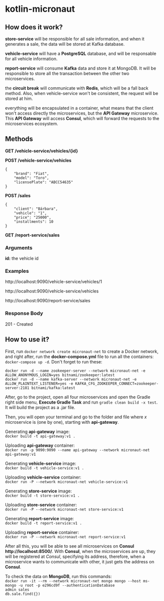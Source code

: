 # kotlin-micronaut

## How does it work?
**store-service** will be responsible for all sale information, and when it generates a sale, the data will be stored at Kafka database. 

**vehicle-service** will have a **PostgreSQL** database, and will be responsable for all vehicle information.

**report-service** will consume **Kafka** data and store it at MongoDB. It will be responsible to store all the transaction between the other two microservices. 

the **circuit break** will communicate with **Redis**, which will be a fall back method. Also, when vehicle-service won't be consistent, the request will be stored at him. 

everything will be encapsulated in a container, what means that the client won't access directly the microservices, but the **API Gateway** microservice. This **API Gateway** will access **Consul**, which will forward the requests to the microservices ecosystem.

## Methods
**GET /vehicle-service/vehicles/{id}**

**POST /vehicle-service/vehicles**
```
{
    "brand": "Fiat",
    "model": "Toro",
    "licensePlate": "ABCC54635"
}
```
**POST /sales**
```
{
    "client": "Bárbara",
    "vehicle": "1",
    "price": "25000",
    "installments": 10
}
```
**GET /report-service/sales**
### Arguments

**id:** the vehicle id 

### Examples

http://localhost:9090/vehicle-service/vehicles/1

http://localhost:9090/vehicle-service/vehicles

http://localhost:9090/report-service/sales


### Response Body

201 - Created




## How to use it?

First, run ```docker network create micronaut-net``` to create a Docker network, and right after, run  the **docker-compose.yml** file to run all the containers:
```docker-compose up -d```. Don't forget to run these: <br>

```docker run -d --name zookeeper-server --network micronaut-net -e ALLOW_ANONYMOUS_LOGIN=yes bitnami/zookeeper:latest```<br>
```docker run -d --name kafka-server --network micronaut-net -e ALLOW_PLAINTEXT_LISTENER=yes -e KAFKA_CFG_ZOOKEEPER_CONNECT=zookeeper-server:2181 bitnami/kafka:latest```

After, go to the project, open all four microservices and open the Gradle right side menu, **Execute Gradle Task** and run ```gradle clean build -x test```. It will build the project as a .jar file. 

Then, you will open your terminal and go to the folder and file where *x* microservice is (one by one), starting with **api-gateway**.

Generating **api-gateway** image:<br>
```docker build -t api-gateway:v1 .``` 

Uploading **api-gateway** container:<br>
```docker run -p 9090:9090 --name api-gateway --network micronaut-net api-gateway:v1```

Generating **vehicle-service** image:<br>
```docker build -t vehicle-service:v1 .```

Uploading **vehicle-service** container:<br>
```docker run -P --network micronaut-net vehicle-service:v1```

Generating **store-service** image:<br>
```docker build -t store-service:v1 .```

Uploading **store-service** container:<br>
```docker run -P --network micronaut-net store-service:v1```

Generating **report-service** image:<br>
```docker build -t report-service:v1 .```

Uploading **report-service** container:<br>
```docker run -P --network micronaut-net report-service:v1```

After all this, you will be able to see all microservices on **Consul** **http://localhost:8500/**. With **Consul**, when the microservices are up, they will be registered at *Consul*, specifying its address, therefore, when a microservice wants to communicate with other, it just gets the address on **Consul**.

To check the data on **MongoDB**, run this commands:<br>
```docker run -it --rm --network micronaut-net mongo mongo --host ms-mongo -u root -p e296cd9f --authenticationDatabase```<br>
```admin sales```<br>
```db.sale.find({})```
